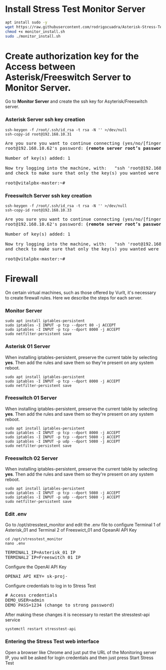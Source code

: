 # Install Stress Test Monitor Server

```bash
apt install sudo -y
wget https://raw.githubusercontent.com/rodrigocuadra/Asterisk-Stress-Test/refs/heads/main/monitor/monitor_install.sh
chmod +x monitor_install.sh
sudo ./monitor_install.sh
```

# Create authorization key for the Access between Asterisk/Freeswitch Server to Monitor Server.

Go to **Monitor Server** and create the ssh key for Asyterisk/Freeswitch server.

### Asterisk Server ssh key creation

```
ssh-keygen -f /root/.ssh/id_rsa -t rsa -N '' >/dev/null
ssh-copy-id root@192.168.10.31
```
<pre>
Are you sure you want to continue connecting (yes/no/[fingerprint])? <strong>yes</strong>
root@192.168.10.62's password: <strong>(remote server root’s password)</strong>

Number of key(s) added: 1

Now try logging into the machine, with:   "ssh 'root@192.168.10.30'"
and check to make sure that only the key(s) you wanted were added. 

root@vitalpbx-master:~#
</pre>

### Freeswitch Server ssh key creation
```
ssh-keygen -f /root/.ssh/id_rsa -t rsa -N '' >/dev/null
ssh-copy-id root@192.168.10.33
```
<pre>
Are you sure you want to continue connecting (yes/no/[fingerprint])? <strong>yes</strong>
root@192.168.10.62's password: <strong>(remote server root’s password)</strong>

Number of key(s) added: 1

Now try logging into the machine, with:   "ssh 'root@192.168.10.30'"
and check to make sure that only the key(s) you wanted were added. 

root@vitalpbx-master:~#
</pre>

# Firewall
On certain virtual machines, such as those offered by Vurlt, it's necessary to create firewall rules. Here we describe the steps for each server.<br>

### Monitor Server

```
sudo apt install iptables-persistent
sudo iptables -I INPUT -p tcp --dport 80 -j ACCEPT
sudo iptables -I INPUT -p tcp --dport 8000 -j ACCEPT
sudo netfilter-persistent save
```

### Asterisk 01 Server
When installing iptables-persistent, preserve the current table by selecting **yes**. Then add the rules and save them so they're present on any system reboot.
```
sudo apt install iptables-persistent
sudo iptables -I INPUT -p tcp --dport 8000 -j ACCEPT
sudo netfilter-persistent save
```

### Freeswitch 01 Server
When installing iptables-persistent, preserve the current table by selecting **yes**. Then add the rules and save them so they're present on any system reboot.
```
sudo apt install iptables-persistent
sudo iptables -I INPUT -p tcp --dport 8000 -j ACCEPT
sudo iptables -I INPUT -p tcp --dport 5080 -j ACCEPT
sudo iptables -I INPUT -p udp --dport 5080 -j ACCEPT
sudo netfilter-persistent save
```
### Freeswitch 02 Server
When installing iptables-persistent, preserve the current table by selecting **yes**. Then add the rules and save them so they're present on any system reboot.
```
sudo apt install iptables-persistent
sudo iptables -I INPUT -p tcp --dport 5080 -j ACCEPT
sudo iptables -I INPUT -p udp --dport 5080 -j ACCEPT
sudo netfilter-persistent save
```
### Edit .env
Go to /opt/stresstest_monitor and edit the .env file to configure Terminal 1 of Asterisk_01 and Terminal 2 of Freeswict_01 and OpeanAI API Key
```
cd /opt/stresstest_monitor
nano .env
```
<pre>
TERMINAL1_IP=Asterisk_01 IP
TERMINAL2_IP=Freeswitch_01 IP
</pre>

Configure the OpenAI API Key
<pre>
OPENAI_API_KEY= sk-proj-
</pre>

Configure credentials to log in to Stress Test
<pre>
# Access credentials
DEMO_USER=admin
DEMO_PASS=1234 (change to strong password)
</pre>

After making these changes it is necessary to restart the stresstest-api service
```
systemctl restart stresstest-api
```

### Entering the Stress Test web interface
Open a browser like Chrome and just put the URL of the Monitoring server IP, you will be asked for login credentials and then just press Start Stress Test

